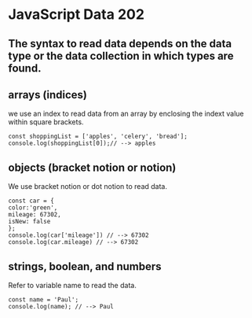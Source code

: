 # JavaScript Data 202 
## The syntax to read data depends on the data type or the data collection in which types  are found. 

## arrays (indices)
we use an index to read data from an array by enclosing the indext value within square brackets. 
 ```
 const shoppingList = ['apples', 'celery', 'bread'];
console.log(shoppingList[0]);// --> apples
 ```

 ## objects (bracket notion or notion)
 We use bracket notion or dot notion to read data. 
 ```
const car = {
color:'green',
mileage: 67302,
isNew: false 
};
console.log(car['mileage']) // --> 67302
console.log(car.mileage) // --> 67302
 ```

 ## strings, boolean, and numbers
 Refer to variable name to read the data. 
 ```
const name = 'Paul';
console.log(name); // --> Paul 
 ```